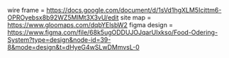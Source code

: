 wire frame  =  https://docs.google.com/document/d/1sVd1hgXLM5Icittm6-OPROyebsx8b92WZ5MlMt3X3vU/edit
site map =  https://www.gloomaps.com/dqbYElsbW2
figma design = https://www.figma.com/file/68k5ugODDUJOJqarUIxkso/Food-Odering-System?type=design&node-id=39-8&mode=design&t=dHyeG4wSLwDMmvsL-0

